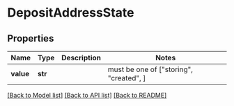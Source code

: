# DepositAddressState


## Properties
Name | Type | Description | Notes
------------ | ------------- | ------------- | -------------
**value** | **str** |  |  must be one of ["storing", "created", ]

[[Back to Model list]](../README.md#documentation-for-models) [[Back to API list]](../README.md#documentation-for-api-endpoints) [[Back to README]](../README.md)


